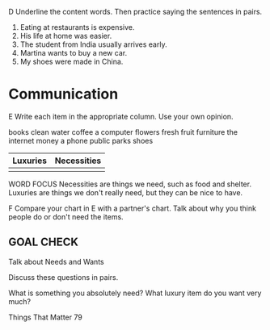 D Underline the content words. Then practice saying the sentences in pairs.

1. Eating at restaurants is expensive.
2. His life at home was easier.
3. The student from India usually arrives early.
4. Martina wants to buy a new car.
5. My shoes were made in China.

# Communication

E Write each item in the appropriate column. Use your own opinion.

books      clean water     coffee       a computer     flowers       fresh fruit
furniture   the internet     money      a phone         public parks   shoes

| Luxuries | Necessities |
|----------|-------------|
|          |             |

WORD FOCUS
Necessities are things we need, such as food and shelter.
Luxuries are things we don't really need, but they can be nice to have.

F Compare your chart in E with a partner's chart. Talk about why you think people do or don't need the items.

## GOAL CHECK
Talk about Needs and Wants

Discuss these questions in pairs.

What is something you absolutely need?
What luxury item do you want very much?

Things That Matter  79